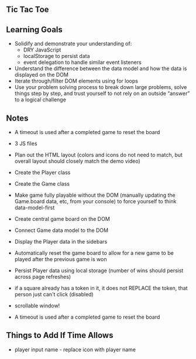 ## Tic Tac Toe

## Learning Goals

- Solidify and demonstrate your understanding of:
    - DRY JavaScript
    - localStorage to persist data
    - event delegation to handle similar event listeners
- Understand the difference between the data model and how the data is displayed on the DOM
- Iterate through/filter DOM elements using for loops
- Use your problem solving process to break down large problems, solve things step by step, and trust yourself to not rely on an outside “answer” to a logical challenge

## Notes
- A timeout is used after a completed game to reset the board
- 3 JS files
- Plan out the HTML layout (colors and icons do not need to match, but overall layout should closely match the demo video)
- Create the Player class
- Create the Game class
- Make game fully playable without the DOM (manually updating the Game.board data, etc, from your console) to force yourself to think data-model-first
- Create central game board on the DOM
- Connect Game data model to the DOM
- Display the Player data in the sidebars
- Automatically reset the game board to allow for a new game to be played after the previous game is won
- Persist Player data using local storage (number of wins should persist across page refreshes)

- if a square already has a token in it, it does not REPLACE the token, that person just can't click (disabled)
- scrollable window!
- A timeout is used after a completed game to reset the board


## Things to Add If Time Allows
- player input name - replace icon with player name
